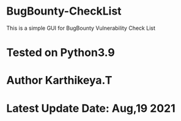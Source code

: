 # BugBounty-CheckList

This is a simple GUI for BugBounty Vulnerability Check List
# Tested on Python3.9
# Author Karthikeya.T
# Latest Update Date: Aug,19 2021
